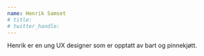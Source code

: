 ```yaml
---
name: Henrik Samset
# title:
# twitter_handle:
---
```

Henrik er en ung UX designer som er opptatt av bart og pinnekjøtt.